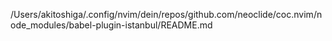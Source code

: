 /Users/akitoshiga/.config/nvim/dein/repos/github.com/neoclide/coc.nvim/node_modules/babel-plugin-istanbul/README.md